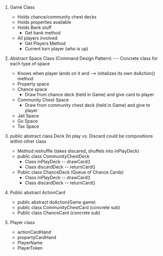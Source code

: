 1) Game Class
    * Holds chance/community chest decks
    * Holds properties available
    * Holds Bank stuff
        * Get bank method 
    * All players involved
        * Get Players Method
        * Current turn player (who is up)
        
2) Abstract Space Class (Command Design Pattern) --- Concrete class for each type of space
    * Knows when player lands on it and --> initializes its own doAction() method
    * Property space
    * Chance space
        * Draw from chance deck (held in Game) and give card to player
    * Community Chest Space
        * Draw from community chest deck (held in Game) and give to player
    * Jail Space
    * Go Space
    * Tax Space


2) public abstract class Deck (In play vs. Discard could be compositions within other class
    * Method reshuffle (takes discared, shuffels into inPlayDeck)
    * public class CommunityChestDeck
        * Class inPlayDeck -- drawCard()
        * Class discardDeck -- returnCard()
    * Public class ChanceDeck (Queue of Chance Cards)
        * Class inPlayDeck -- drawCard()
        * Class discardDeck -- returnCard()

3) Public abstract ActionCard
    * public abstract doAction(Game game)
    * public class CommunityChestCard (concrete sub)
    * Public class ChanceCard (concrete sub)
    
4) Player class
    * actionCardHand
    * propertyCardHand
    * PlayerName
    * PlayerToken
